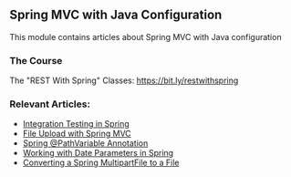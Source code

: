 ## Spring MVC with Java Configuration

This module contains articles about Spring MVC with Java configuration

### The Course

The "REST With Spring" Classes: https://bit.ly/restwithspring

### Relevant Articles: 
- [Integration Testing in Spring](https://www.baeldung.com/integration-testing-in-spring)
- [File Upload with Spring MVC](https://www.baeldung.com/spring-file-upload)
- [Spring @PathVariable Annotation](https://www.baeldung.com/spring-pathvariable)
- [Working with Date Parameters in Spring](https://www.baeldung.com/spring-date-parameters)
- [Converting a Spring MultipartFile to a File](https://www.baeldung.com/spring-multipartfile-to-file)
